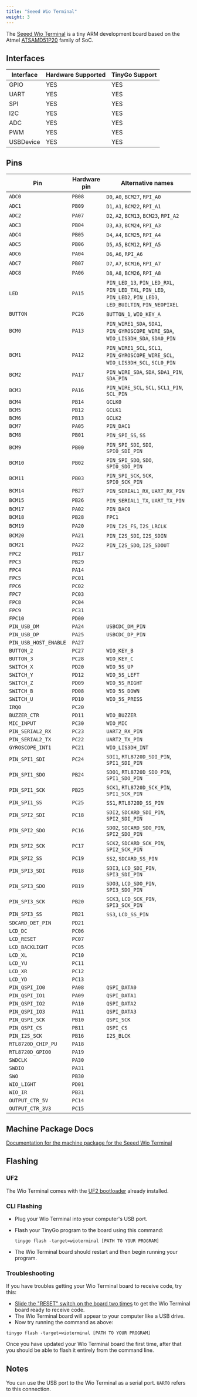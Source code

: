 ```yaml
---
title: "Seeed Wio Terminal"
weight: 3
---
```


The [Seeed Wio Terminal](https://www.seeedstudio.com/Wio-Terminal-p-4509.html) is a tiny ARM development board based on the Atmel [ATSAMD51P20](https://www.microchip.com/wwwproducts/en/ATSAMD51P20A) family of SoC.

## Interfaces

| Interface | Hardware Supported | TinyGo Support |
| --------- | ------------- | ----- |
| GPIO      | YES | YES |
| UART      | YES | YES |
| SPI       | YES | YES |
| I2C       | YES | YES |
| ADC       | YES | YES |
| PWM       | YES | YES |
| USBDevice | YES | YES |

## Pins

| Pin               | Hardware pin | Alternative names |
| ----------------- | ------------ | ----------------- |
| `ADC0`            | `PB08`       | `D0`, `A0`, `BCM27`, `RPI_A0` |
| `ADC1`            | `PB09`       | `D1`, `A1`, `BCM22`, `RPI_A1` |
| `ADC2`            | `PA07`       | `D2`, `A2`, `BCM13`, `BCM23`, `RPI_A2` |
| `ADC3`            | `PB04`       | `D3`, `A3`, `BCM24`, `RPI_A3` |
| `ADC4`            | `PB05`       | `D4`, `A4`, `BCM25`, `RPI_A4` |
| `ADC5`            | `PB06`       | `D5`, `A5`, `BCM12`, `RPI_A5` |
| `ADC6`            | `PA04`       | `D6`, `A6`, `RPI_A6` |
| `ADC7`            | `PB07`       | `D7`, `A7`, `BCM16`, `RPI_A7` |
| `ADC8`            | `PA06`       | `D8`, `A8`, `BCM26`, `RPI_A8` |
| `LED`             | `PA15`       | `PIN_LED_13`, `PIN_LED_RXL`, `PIN_LED_TXL`, `PIN_LED`, `PIN_LED2`, `PIN_LED3`, `LED_BUILTIN`, `PIN_NEOPIXEL` |
| `BUTTON`          | `PC26`       | `BUTTON_1`, `WIO_KEY_A` |
| `BCM0`            | `PA13`       | `PIN_WIRE1_SDA`, `SDA1`, `PIN_GYROSCOPE_WIRE_SDA`, `WIO_LIS3DH_SDA`, `SDA0_PIN` |
| `BCM1`            | `PA12`       | `PIN_WIRE1_SCL`, `SCL1`, `PIN_GYROSCOPE_WIRE_SCL`, `WIO_LIS3DH_SCL`, `SCL0_PIN` |
| `BCM2`            | `PA17`       | `PIN_WIRE_SDA`, `SDA`, `SDA1_PIN`, `SDA_PIN` |
| `BCM3`            | `PA16`       | `PIN_WIRE_SCL`, `SCL`, `SCL1_PIN`, `SCL_PIN` |
| `BCM4`            | `PB14`       | `GCLK0`           |
| `BCM5`            | `PB12`       | `GCLK1`           |
| `BCM6`            | `PB13`       | `GCLK2`           |
| `BCM7`            | `PA05`       | `PIN_DAC1`        |
| `BCM8`            | `PB01`       | `PIN_SPI_SS`, `SS` |
| `BCM9`            | `PB00`       | `PIN_SPI_SDI`, `SDI`, `SPI0_SDI_PIN` |
| `BCM10`           | `PB02`       | `PIN_SPI_SDO`, `SDO`, `SPI0_SDO_PIN` |
| `BCM11`           | `PB03`       | `PIN_SPI_SCK`, `SCK`, `SPI0_SCK_PIN` |
| `BCM14`           | `PB27`       | `PIN_SERIAL1_RX`, `UART_RX_PIN` |
| `BCM15`           | `PB26`       | `PIN_SERIAL1_TX`, `UART_TX_PIN` |
| `BCM17`           | `PA02`       | `PIN_DAC0`        |
| `BCM18`           | `PB28`       | `FPC1`            |
| `BCM19`           | `PA20`       | `PIN_I2S_FS`, `I2S_LRCLK` |
| `BCM20`           | `PA21`       | `PIN_I2S_SDI`, `I2S_SDIN` |
| `BCM21`           | `PA22`       | `PIN_I2S_SDO`, `I2S_SDOUT` |
| `FPC2`            | `PB17`       |                   |
| `FPC3`            | `PB29`       |                   |
| `FPC4`            | `PA14`       |                   |
| `FPC5`            | `PC01`       |                   |
| `FPC6`            | `PC02`       |                   |
| `FPC7`            | `PC03`       |                   |
| `FPC8`            | `PC04`       |                   |
| `FPC9`            | `PC31`       |                   |
| `FPC10`           | `PD00`       |                   |
| `PIN_USB_DM`      | `PA24`       | `USBCDC_DM_PIN`   |
| `PIN_USB_DP`      | `PA25`       | `USBCDC_DP_PIN`   |
| `PIN_USB_HOST_ENABLE` | `PA27`       |                   |
| `BUTTON_2`        | `PC27`       | `WIO_KEY_B`       |
| `BUTTON_3`        | `PC28`       | `WIO_KEY_C`       |
| `SWITCH_X`        | `PD20`       | `WIO_5S_UP`       |
| `SWITCH_Y`        | `PD12`       | `WIO_5S_LEFT`     |
| `SWITCH_Z`        | `PD09`       | `WIO_5S_RIGHT`    |
| `SWITCH_B`        | `PD08`       | `WIO_5S_DOWN`     |
| `SWITCH_U`        | `PD10`       | `WIO_5S_PRESS`    |
| `IRQ0`            | `PC20`       |                   |
| `BUZZER_CTR`      | `PD11`       | `WIO_BUZZER`      |
| `MIC_INPUT`       | `PC30`       | `WIO_MIC`         |
| `PIN_SERIAL2_RX`  | `PC23`       | `UART2_RX_PIN`    |
| `PIN_SERIAL2_TX`  | `PC22`       | `UART2_TX_PIN`    |
| `GYROSCOPE_INT1`  | `PC21`       | `WIO_LIS3DH_INT`  |
| `PIN_SPI1_SDI`    | `PC24`       | `SDI1`, `RTL8720D_SDI_PIN`, `SPI1_SDI_PIN` |
| `PIN_SPI1_SDO`    | `PB24`       | `SDO1`, `RTL8720D_SDO_PIN`, `SPI1_SDO_PIN` |
| `PIN_SPI1_SCK`    | `PB25`       | `SCK1`, `RTL8720D_SCK_PIN`, `SPI1_SCK_PIN` |
| `PIN_SPI1_SS`     | `PC25`       | `SS1`, `RTL8720D_SS_PIN` |
| `PIN_SPI2_SDI`    | `PC18`       | `SDI2`, `SDCARD_SDI_PIN`, `SPI2_SDI_PIN` |
| `PIN_SPI2_SDO`    | `PC16`       | `SDO2`, `SDCARD_SDO_PIN`, `SPI2_SDO_PIN` |
| `PIN_SPI2_SCK`    | `PC17`       | `SCK2`, `SDCARD_SCK_PIN`, `SPI2_SCK_PIN` |
| `PIN_SPI2_SS`     | `PC19`       | `SS2`, `SDCARD_SS_PIN` |
| `PIN_SPI3_SDI`    | `PB18`       | `SDI3`, `LCD_SDI_PIN`, `SPI3_SDI_PIN` |
| `PIN_SPI3_SDO`    | `PB19`       | `SDO3`, `LCD_SDO_PIN`, `SPI3_SDO_PIN` |
| `PIN_SPI3_SCK`    | `PB20`       | `SCK3`, `LCD_SCK_PIN`, `SPI3_SCK_PIN` |
| `PIN_SPI3_SS`     | `PB21`       | `SS3`, `LCD_SS_PIN` |
| `SDCARD_DET_PIN`  | `PD21`       |                   |
| `LCD_DC`          | `PC06`       |                   |
| `LCD_RESET`       | `PC07`       |                   |
| `LCD_BACKLIGHT`   | `PC05`       |                   |
| `LCD_XL`          | `PC10`       |                   |
| `LCD_YU`          | `PC11`       |                   |
| `LCD_XR`          | `PC12`       |                   |
| `LCD_YD`          | `PC13`       |                   |
| `PIN_QSPI_IO0`    | `PA08`       | `QSPI_DATA0`      |
| `PIN_QSPI_IO1`    | `PA09`       | `QSPI_DATA1`      |
| `PIN_QSPI_IO2`    | `PA10`       | `QSPI_DATA2`      |
| `PIN_QSPI_IO3`    | `PA11`       | `QSPI_DATA3`      |
| `PIN_QSPI_SCK`    | `PB10`       | `QSPI_SCK`        |
| `PIN_QSPI_CS`     | `PB11`       | `QSPI_CS`         |
| `PIN_I2S_SCK`     | `PB16`       | `I2S_BLCK`        |
| `RTL8720D_CHIP_PU` | `PA18`       |                   |
| `RTL8720D_GPIO0`  | `PA19`       |                   |
| `SWDCLK`          | `PA30`       |                   |
| `SWDIO`           | `PA31`       |                   |
| `SWO`             | `PB30`       |                   |
| `WIO_LIGHT`       | `PD01`       |                   |
| `WIO_IR`          | `PB31`       |                   |
| `OUTPUT_CTR_5V`   | `PC14`       |                   |
| `OUTPUT_CTR_3V3`  | `PC15`       |                   |

## Machine Package Docs

[Documentation for the machine package for the Seeed Wio Terminal](../machine/wioterminal)

## Flashing

### UF2

The Wio Terminal comes with the [UF2 bootloader](https://github.com/Microsoft/uf2) already installed.

### CLI Flashing

- Plug your Wio Terminal into your computer's USB port.
- Flash your TinyGo program to the board using this command:

    ```shell
    tinygo flash -target=wioterminal [PATH TO YOUR PROGRAM]
    ```

- The Wio Terminal board should restart and then begin running your program.

### Troubleshooting

If you have troubles getting your Wio Terminal board to receive code, try this:

- [Slide the "RESET" switch on the board two times](https://wiki.seeedstudio.com/Wio-Terminal-Getting-Started/#faq) to get the Wio Terminal board ready to receive code.
- The Wio Terminal board will appear to your computer like a USB drive.
- Now try running the command as above:


```shell
tinygo flash -target=wioterminal [PATH TO YOUR PROGRAM]
```

Once you have updated your Wio Terminal board the first time, after that you should be able to flash it entirely from the command line.

## Notes

You can use the USB port to the Wio Terminal as a serial port. `UART0` refers to this connection.
